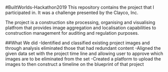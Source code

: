 #BuiltWorlds-Hackathon2019
This repository contains the project that I participated in. It was a challenge presented by the Clayco, Inc. 

The project is a construction site processing, organising and visualising platfrom that provides image aggregation and localisation capabilities to construction management for auditing and regulation purposes. 

##What We did
-Identified and classified existing project images and through analysis eliminated those that had redundant content
-Aligned the given data set with the project time line and allowing user to approve which images are to be eliminated from the set
-Created a platform to upload the images to then construct a timeline on the blueprint of that project
